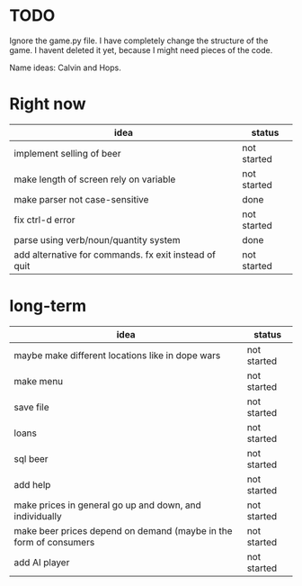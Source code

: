 TODO
======
Ignore the game.py file. I have completely change the structure of the game. 
I havent deleted it yet, because I might need pieces of the code.

Name ideas: Calvin and Hops.
# Right now
 **idea** | **status**
 --- | --- 
implement selling of beer | not started
make length of screen rely on variable | not started
make parser not case-sensitive | done
fix ctrl-d error | not started
parse using verb/noun/quantity system | done
add alternative for commands. fx exit instead of quit | not started

# long-term
 **idea** | **status**
 --- | --- 
 maybe make different locations like in dope wars | not started
make menu | not started
save file | not started
loans | not started
sql beer | not started 
add help | not started
make prices in general go up and down, and individually | not started
make beer prices depend on demand (maybe in the form of consumers | not started
add AI player | not started

